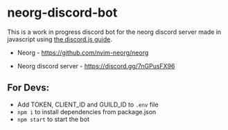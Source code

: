 # neorg-discord-bot

This is a work in progress discord bot for the neorg discord server made in javascript using [the discord.js guide](https://github.com/discordjs/guide).

 - Neorg - https://github.com/nvim-neorg/neorg

 - Neorg discord server - https://discord.gg/7nGPusFX96


## For Devs:

* Add TOKEN, CLIENT_ID and GUILD_ID to `.env` file
* `npm i` to install dependencies from package.json
* `npm start` to start the bot
